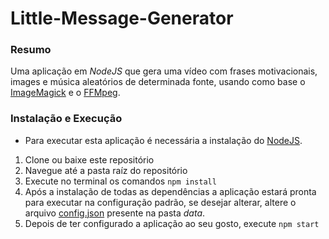 # Little-Message-Generator

### Resumo

Uma aplicação em *NodeJS* que gera uma vídeo com frases motivacionais, images e música aleatórios de determinada fonte, usando como base o [ImageMagick](https://www.imagemagick.org/) e o [FFMpeg](https://www.ffmpeg.org/).

### Instalação e Execução

* Para executar esta aplicação é necessária a instalação do [NodeJS](https://nodejs.org/en/).

1. Clone ou baixe este repositório
2. Navegue até a pasta raíz do repositório
3. Execute no terminal os comandos ```npm install```
4. Após a instalação de todas as dependências a aplicação estará pronta para executar na configuração padrão, se desejar alterar, altere o arquivo [config.json](data/config.json) presente na pasta *data*.
5. Depois de ter configurado a aplicação ao seu gosto, execute ```npm start```

